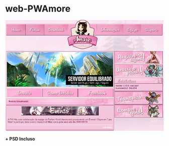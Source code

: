 # web-PWAmore

![alt text](https://github.com/MateusCouto/web-PWAmore/blob/main/Screenshot.png?raw=true)

**+ PSD Incluso**
